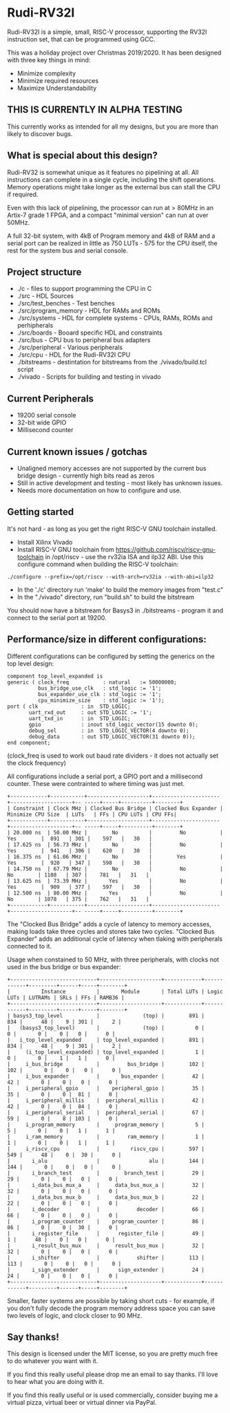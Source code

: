Rudi-RV32I
==========

Rudi-RV32I is a simple, small, RISC-V processor, supporting the RV32I instruction set, that can be programmed using GCC.

This was a holiday project over Christmas 2019/2020. It has been designed with three key things in mind:

- Minimize complexity
- Minimize required resources
- Maximize Understandability

## THIS IS CURRENTLY IN ALPHA TESTING
This currently works as intended for all my designs, but you are more than likely to discover bugs.

## What is special about this design?
Rudi-RV32 is somewhat unique as it features no pipelining at all. All instructions can 
complete in a single cycle, including the shift operations. Memory operations might take
longer as the external bus can stall the CPU if required. 

Even with this lack of pipelining, the processor can run at > 80MHz in an Artix-7 grade
1 FPGA, and a compact "minimal version" can run at over 50MHz.

A full 32-bit system, with 4kB of Program memory and 4kB of RAM and a serial port can
be realized in little as 750 LUTs - 575 for the CPU itself, the rest for the system
bus and serial console.

## Project structure

* ./c  - files to support programming the CPU in C
* ./src - HDL Sources
* ./src/test_benches - Test benches
* ./src/program_memory - HDL for RAMs and ROMs
* ./src/systems - HDL for complete systems  - CPUs, RAMs, ROMs and perhipherals
* ./src/boards - Booard specific HDL and constraints
* ./src/bus - CPU bus to peripheral bus adapters 
* ./src/peripheral - Various peripherals
* ./src/cpu - HDL for the Rudi-RV32I CPU
* ./bitstreams - destintation for bitstreams from the ./vivado/build.tcl script
* ./vivado - Scripts for building and testing in vivado

## Current Peripherals

* 19200 serial console
* 32-bit wide GPIO
* Millisecond counter

## Current known issues / gotchas

* Unaligned memory accesses are not supported by the current bus bridge design - currently high bits read as zeros
* Still in active development and testing - most likely has unknown issues.
* Needs more documentation on how to configure and use.

## Getting started

It's not hard - as long as you get the right RISC-V GNU toolchain installed.

* Install Xilinx Vivado
* Install RISC-V GNU toolchain from https://github.com/riscv/riscv-gnu-toolchain in /opt/riscv - use the rv32ia ISA and ilp32 ABI. Use this configure command when building the RISC-V toolchain:
```
./configure --prefix=/opt/riscv --with-arch=rv32ia --with-abi=ilp32
```
* In the './c' directory run 'make' to build the memory images from "test.c"
* In the "./vivado" directory, run "build.sh" to build the bitstream

You should now have a bitstream for Basys3 in ./bitstreams - program it and connect to the serial port at 19200.

## Performance/size in different configurations:

Different configurations can be configured by setting the generics on the top level design:

    component top_level_expanded is
    generic ( clock_freq           : natural   := 50000000;
              bus_bridge_use_clk   : std_logic := '1';
              bus_expander_use_clk : std_logic := '1';
              cpu_minimize_size    : std_logic := '1');
    port ( clk              : in  STD_LOGIC;
           uart_rxd_out     : out STD_LOGIC := '1';
           uart_txd_in      : in  STD_LOGIC;
           gpio             : inout std_logic_vector(15 downto 0);
           debug_sel        : in  STD_LOGIC_VECTOR(4 downto 0);
           debug_data       : out STD_LOGIC_VECTOR(31 downto 0));
    end component;

(clock_freq is used to work out baud rate dividers - it does not actually set the clock frequency)

All configurations include a serial port, a GPIO port and a millisecond counter. These were contrainted to where timing was just met.

    +------------+-----------+--------------------+----------------------+--------------------+-- -----+-----+----------+--------+
    | Constraint | Clock MHz | Clocked Bus Bridge | Clocked Bus Expander | Minimize CPU Size  | LUTs   | FFs | CPU LUTs | CPU FFs|
    +------------+-----------+--------------------+----------------------+--------------------+-- -----+-----+----------+--------+
    | 20.000 ns  | 50.00 MHz |        No          |         No           |         Yes        |  891   | 301 |    597   |   30   |
    | 17.625 ns  | 56.73 MHz |        No          |         No           |         Yes        |  941   | 306 |    620   |   30   |
    | 16.375 ns  | 61.06 MHz |        No          |        Yes           |         Yes        |  920   | 347 |    598   |   30   |
    | 14.750 ns  | 67.79 MHz |        No          |         No           |          No        | 1108   | 307 |    781   |   31   |
    | 13.625 ns  | 73.39 MHz |       Yes          |         No           |         Yes        |  909   | 377 |    597   |   30   |
    | 12.500 ns  | 80.00 MHz |       Yes          |         No           |          No        | 1078   | 375 |    762   |   31   |
    +------------+-----------+--------------------+----------------------+--------------------+-- -----+-----+----------+--------+

The "Clocked Bus Bridge" adds a cycle of latency to memory accesses, making loads take three cycles and stores take two cycles. "Clocked Bus Expander" adds an additional cycle of latency when tlaking with peripherals connected to it.

Usage when constained to 50 MHz, with three peripherals, with clocks not used in the bus bridge or bus expander:

    +----------------------------+--------------------+------------+------------+---------+------+-----+--------+
    |          Instance          |       Module       | Total LUTs | Logic LUTs | LUTRAMs | SRLs | FFs | RAMB36 |
    +----------------------------+--------------------+------------+------------+---------+------+-----+--------+
    | basys3_top_level           |              (top) |        891 |        834 |      48 |    9 | 301 |      2 |
    |   (basys3_top_level)       |              (top) |          0 |          0 |       0 |    0 |   0 |      0 |
    |   i_top_level_expanded     | top_level_expanded |        891 |        834 |      48 |    9 | 301 |      2 |
    |     (i_top_level_expanded) | top_level_expanded |          1 |          0 |       0 |    1 |   1 |      0 |
    |     i_bus_bridge           |         bus_bridge |        102 |        102 |       0 |    0 |   0 |      0 |
    |     i_bus_expander         |       bus_expander |         42 |         42 |       0 |    0 |   0 |      0 |
    |     i_peripheral_gpio      |    peripheral_gpio |         35 |         35 |       0 |    0 |  81 |      0 |
    |     i_peripheral_millis    |  peripheral_millis |         42 |         42 |       0 |    0 |  84 |      0 |
    |     i_peripheral_serial    |  peripheral_serial |         67 |         59 |       0 |    8 | 103 |      0 |
    |     i_program_memory       |     program_memory |          5 |          5 |       0 |    0 |   1 |      1 |
    |     i_ram_memory           |         ram_memory |          1 |          1 |       0 |    0 |   1 |      1 |
    |     i_riscv_cpu            |          riscv_cpu |        597 |        549 |      48 |    0 |  30 |      0 |
    |       i_alu                |                alu |        144 |        144 |       0 |    0 |   0 |      0 |
    |       i_branch_test        |        branch_test |         29 |         29 |       0 |    0 |   0 |      0 |
    |       i_data_bus_mux_a     |     data_bus_mux_a |         32 |         32 |       0 |    0 |   0 |      0 |
    |       i_data_bus_mux_b     |     data_bus_mux_b |         22 |         22 |       0 |    0 |   0 |      0 |
    |       i_decoder            |            decoder |         66 |         66 |       0 |    0 |   0 |      0 |
    |       i_program_counter    |    program_counter |         86 |         86 |       0 |    0 |  30 |      0 |
    |       i_register_file      |      register_file |         49 |          1 |      48 |    0 |   0 |      0 |
    |       i_result_bus_mux     |     result_bus_mux |         32 |         32 |       0 |    0 |   0 |      0 |
    |       i_shifter            |            shifter |        113 |        113 |       0 |    0 |   0 |      0 |
    |       i_sign_extender      |      sign_extender |         24 |         24 |       0 |    0 |   0 |      0 |
    +----------------------------+--------------------+------------+------------+---------+------+-----+--------+

Smaller, faster systems are possible by taking short cuts - for example, if you don't fully decode the program memory address
space you can save two levels of logic, and clock closer to 90 MHz.

## Say thanks!
This design is licensed under the MIT license, so you are pretty much free to do whatever you want with it.

If you find this really useful please drop me an email to say thanks. I'll love to hear what you are doing with it.

If you find this really useful or is used commercially, consider buying me a virtual pizza, virtual beer or virtual dinner via PayPal.

